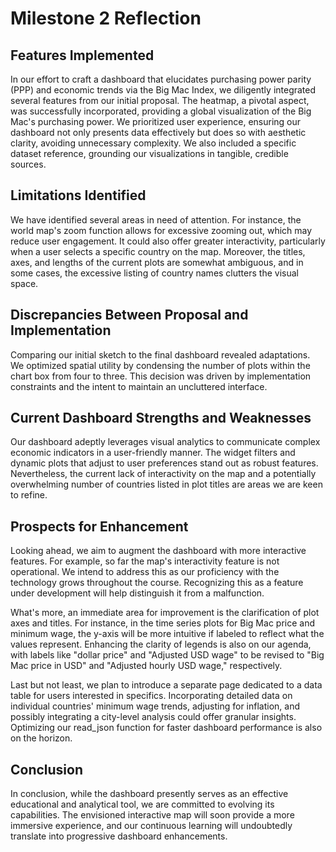 # Milestone 2 Reflection

## Features Implemented
In our effort to craft a dashboard that elucidates purchasing power parity (PPP) and economic trends via the Big Mac Index, we diligently integrated several features from our initial proposal. The heatmap, a pivotal aspect, was successfully incorporated, providing a global visualization of the Big Mac's purchasing power. We prioritized user experience, ensuring our dashboard not only presents data effectively but does so with aesthetic clarity, avoiding unnecessary complexity. We also included a specific dataset reference, grounding our visualizations in tangible, credible sources.

## Limitations Identified

We have identified several areas in need of attention. For instance, the world map's zoom function allows for excessive zooming out, which may reduce user engagement. It could also offer greater interactivity, particularly when a user selects a specific country on the map. Moreover, the titles, axes, and lengths of the current plots are somewhat ambiguous, and in some cases, the excessive listing of country names clutters the visual space.

## Discrepancies Between Proposal and Implementation

Comparing our initial sketch to the final dashboard revealed adaptations. We optimized spatial utility by condensing the number of plots within the chart box from four to three. This decision was driven by implementation constraints and the intent to maintain an uncluttered interface. 

## Current Dashboard Strengths and Weaknesses

Our dashboard adeptly leverages visual analytics to communicate complex economic indicators in a user-friendly manner. The widget filters and dynamic plots that adjust to user preferences stand out as robust features. Nevertheless, the current lack of interactivity on the map and a potentially overwhelming number of countries listed in plot titles are areas we are keen to refine.

## Prospects for Enhancement

Looking ahead, we aim to augment the dashboard with more interactive features. 
For example, so far the map's interactivity feature is not operational. We intend to address this as our proficiency with the technology grows throughout the course. Recognizing this as a feature under development will help distinguish it from a malfunction. 

What's more, an immediate area for improvement is the clarification of plot axes and titles. For instance, in the time series plots for Big Mac price and minimum wage, the y-axis will be more intuitive if labeled to reflect what the values represent. Enhancing the clarity of legends is also on our agenda, with labels like "dollar price" and "Adjusted USD wage" to be revised to "Big Mac price in USD" and "Adjusted hourly USD wage," respectively.

Last but not least, we plan to introduce a separate page dedicated to a data table for users interested in specifics. Incorporating detailed data on individual countries' minimum wage trends, adjusting for inflation, and possibly integrating a city-level analysis could offer granular insights. Optimizing our read_json function for faster dashboard performance is also on the horizon.

## Conclusion

In conclusion, while the dashboard presently serves as an effective educational and analytical tool, we are committed to evolving its capabilities. The envisioned interactive map will soon provide a more immersive experience, and our continuous learning will undoubtedly translate into progressive dashboard enhancements.
